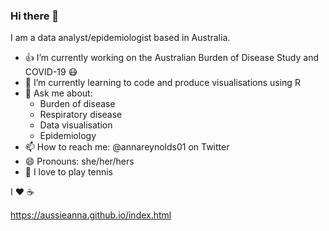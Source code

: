 ### Hi there 👋
I am a data analyst/epidemiologist based in Australia.

- :thumbsup: I’m currently working on the Australian Burden of Disease Study and COVID-19 :mask:
- 🌱 I’m currently learning to code and produce visualisations using R
- 💬 Ask me about: 
  - Burden of disease 
  - Respiratory disease 
  - Data visualisation 
  - Epidemiology
- 📫 How to reach me: @annareynolds01 on Twitter 
- 😄 Pronouns: she/her/hers
- :tennis: I love to play tennis

I :heart: :coffee:

https://aussieanna.github.io/index.html
